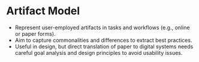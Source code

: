 # Artifact Model
- Represent user-employed artifacts in tasks and workflows (e.g., online or paper forms).
- Aim to capture commonalities and differences to extract best practices.
- Useful in design, but direct translation of paper to digital systems needs careful goal analysis and design principles to avoid usability issues.
